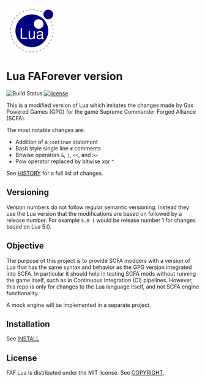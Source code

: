 ![logo](doc/logo.gif)

# Lua FAForever version
![Build Status](https://github.com/FAForever/lua-lang/actions/workflows/test.yml/badge.svg?branch=lua-5.0)
[![license](https://img.shields.io/badge/license-MIT-blue)](COPYRIGHT)

This is a modified version of Lua which imitates the changes made by Gas Powered
Games (GPG) for the game Supreme Commander Forged Alliance (SCFA).

The most notable changes are:
- Addition of a `continue` statement
- Bash style single line `#` comments
- Bitwise operators `&`, `|`, `<<`, and `>>`
- Pow operator replaced by bitwise xor `^`

See [HISTORY](HISTORY) for a full list of changes.

## Versioning
Version numbers do not follow regular semantic versioning. Instead they use the
Lua version that the modifications are based on followed by a release number.
For example `5.0-1` would be release number 1 for changes based on Lua 5.0.

## Objective
The purpose of this project is to provide SCFA modders with a version of Lua
that has the same syntax and behavior as the GPG version integrated into SCFA.
In particular it should help in testing SCFA mods without running the game
itself, such as in Continuous Integration (CI) pipelines. However, this repo is
only for changes to the Lua language itself, and not SCFA engine functionality.

A mock engine will be implemented in a separate project. <link here>

## Installation
See [INSTALL](INSTALL).

## License
FAF Lua is distributed under the MIT license. See [COPYRIGHT](COPYRIGHT).
